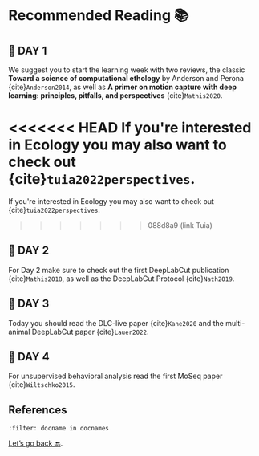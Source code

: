 # Recommended Reading 📚

## 📕 DAY 1

We suggest you to start the learning week with two reviews, the classic __Toward a science of computational ethology__ by Anderson and Perona {cite}`Anderson2014`, as well as __A primer on motion capture with deep learning: principles, pitfalls, and perspectives__ {cite}`Mathis2020`.

<<<<<<< HEAD
If you're interested in Ecology you may also want to check out {cite}`tuia2022perspectives`.
=======
If you're interested in Ecology you may also want to check out {cite}`tuia2022perspectives`.
>>>>>>> 088d8a9 (link Tuia)

## 📙 DAY 2

For Day 2 make sure to check out the first DeepLabCut publication {cite}`Mathis2018`, as well as the DeepLabCut Protocol {cite}`Nath2019`.

## 📘 DAY 3

Today you should read the DLC-live paper {cite}`Kane2020` and the multi-animal DeepLabCut paper {cite}`Lauer2022`.

## 📗 DAY 4

For unsupervised behavioral analysis read the first MoSeq paper {cite}`Wiltschko2015`.

## References

```{bibliography}
:filter: docname in docnames
```

[Let’s go back 🔙](../README.md).
